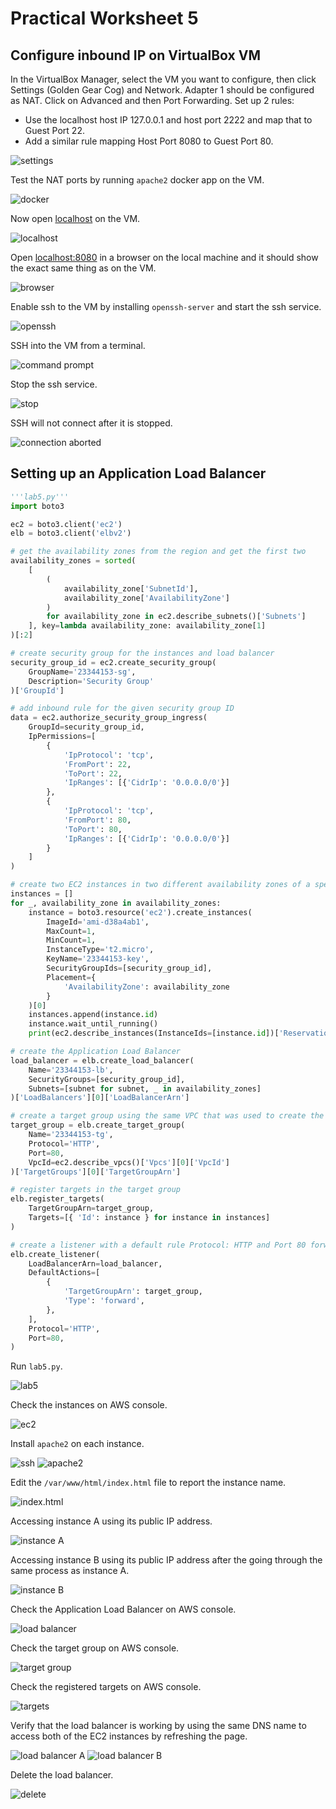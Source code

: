 # Practical Worksheet 5

## Configure inbound IP on VirtualBox VM

In the VirtualBox Manager, select the VM you want to configure, then click Settings (Golden Gear Cog) and Network. Adapter 1 should be configured as NAT. Click on Advanced and then Port Forwarding. Set up 2 rules:

* Use the localhost host IP 127.0.0.1 and host port 2222 and map that to Guest Port 22.
* Add a similar rule mapping Host Port 8080 to Guest Port 80.

![settings](images/settings.png)

Test the NAT ports by running `apache2` docker app on the VM.

![docker](images/docker.png)

Now open [localhost](http://localhost) on the VM.

![localhost](images/localhost.png)

Open [localhost:8080](http://localhost:8080) in a browser on the local machine and it should show the exact same thing as on the VM.

![browser](images/browser.png)

Enable ssh to the VM by installing `openssh-server` and start the ssh service.

![openssh](images/openssh.png)

SSH into the VM from a terminal.

![command prompt](images/cmd.png)

Stop the ssh service.

![stop](images/stop.png)

SSH will not connect after it is stopped.

![connection aborted](images/abort.png)

## Setting up an Application Load Balancer

```python
'''lab5.py'''
import boto3

ec2 = boto3.client('ec2')
elb = boto3.client('elbv2')

# get the availability zones from the region and get the first two
availability_zones = sorted(
    [
        (
            availability_zone['SubnetId'],
            availability_zone['AvailabilityZone']
        )
        for availability_zone in ec2.describe_subnets()['Subnets']
    ], key=lambda availability_zone: availability_zone[1]
)[:2]

# create security group for the instances and load balancer
security_group_id = ec2.create_security_group(
    GroupName='23344153-sg',
    Description='Security Group'
)['GroupId']

# add inbound rule for the given security group ID
data = ec2.authorize_security_group_ingress(
    GroupId=security_group_id,
    IpPermissions=[
        {
            'IpProtocol': 'tcp',
            'FromPort': 22,
            'ToPort': 22,
            'IpRanges': [{'CidrIp': '0.0.0.0/0'}]
        },
        {
            'IpProtocol': 'tcp',
            'FromPort': 80,
            'ToPort': 80,
            'IpRanges': [{'CidrIp': '0.0.0.0/0'}]
        }
    ]
)

# create two EC2 instances in two different availability zones of a specific region
instances = []
for _, availability_zone in availability_zones:
    instance = boto3.resource('ec2').create_instances(
        ImageId='ami-d38a4ab1',
        MaxCount=1,
        MinCount=1,
        InstanceType='t2.micro',
        KeyName='23344153-key',
        SecurityGroupIds=[security_group_id],
        Placement={
            'AvailabilityZone': availability_zone
        }
    )[0]
    instances.append(instance.id)
    instance.wait_until_running()
    print(ec2.describe_instances(InstanceIds=[instance.id])['Reservations'][0]['Instances'][0]['PublicIpAddress'])

# create the Application Load Balancer
load_balancer = elb.create_load_balancer(
    Name='23344153-lb',
    SecurityGroups=[security_group_id],
    Subnets=[subnet for subnet, _ in availability_zones]
)['LoadBalancers'][0]['LoadBalancerArn']

# create a target group using the same VPC that was used to create the instances
target_group = elb.create_target_group(
    Name='23344153-tg',
    Protocol='HTTP',
    Port=80,
    VpcId=ec2.describe_vpcs()['Vpcs'][0]['VpcId']
)['TargetGroups'][0]['TargetGroupArn']

# register targets in the target group
elb.register_targets(
    TargetGroupArn=target_group,
    Targets=[{ 'Id': instance } for instance in instances]
)

# create a listener with a default rule Protocol: HTTP and Port 80 forwarding on to the target group
elb.create_listener(
    LoadBalancerArn=load_balancer,
    DefaultActions=[
        {
            'TargetGroupArn': target_group,
            'Type': 'forward',
        },
    ],
    Protocol='HTTP',
    Port=80,
)
```

Run `lab5.py`.

![lab5](images/lab5.png)

Check the instances on AWS console.

![ec2](images/ec2.png)

Install `apache2` on each instance.

![ssh](images/ssh.png)
![apache2](images/apache2.png)

Edit the `/var/www/html/index.html` file to report the instance name.

![index.html](images/edit.png)

Accessing instance A using its public IP address.

![instance A](images/instanceA.png)

Accessing instance B using its public IP address after the going through the same process as instance A.

![instance B](images/instanceB.png)

Check the Application Load Balancer on AWS console.

![load balancer](images/balancer.png)

Check the target group on AWS console.

![target group](images/tg.png)

Check the registered targets on AWS console.

![targets](images/targets.png)

Verify that the load balancer is working by using the same DNS name to access both of the EC2 instances by refreshing the page.

![load balancer A](images/lbA.png)
![load balancer B](images/lbB.png)

Delete the load balancer.

![delete](images/delete.png)
